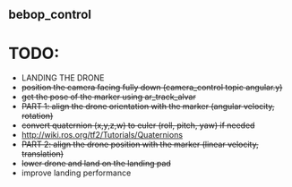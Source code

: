 ## bebop_control

# TODO:

* LANDING THE DRONE
* ~~position the camera facing fully down (camera_control topic angular.y)~~
* ~~get the pose of the marker using ar_track_alvar~~
* ~~PART 1: align the drone orientation with the marker (angular velocity, rotation)~~
* ~~convert quaternion (x,y,z,w) to euler (roll, pitch, yaw) if needed~~
* http://wiki.ros.org/tf2/Tutorials/Quaternions
* ~~PART 2: align the drone position with the marker (linear velocity, translation)~~
* ~~lower drone and land on the landing pad~~
* improve landing performance